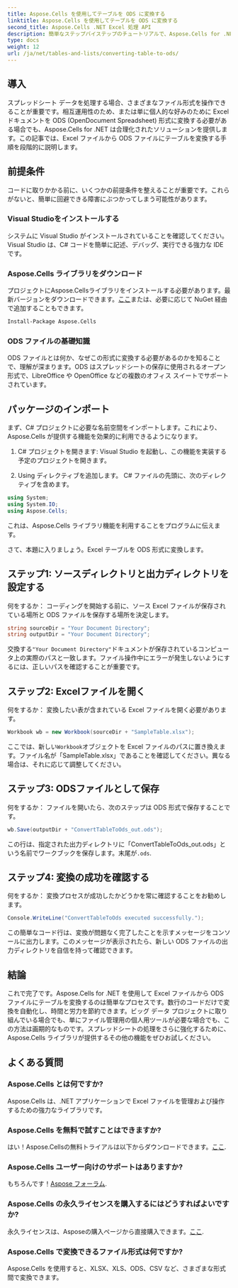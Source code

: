 ```yaml
---
title: Aspose.Cells を使用してテーブルを ODS に変換する
linktitle: Aspose.Cells を使用してテーブルを ODS に変換する
second_title: Aspose.Cells .NET Excel 処理 API
description: 簡単なステップバイステップのチュートリアルで、Aspose.Cells for .NET を使用して Excel テーブルを ODS に変換する方法を学習します。
type: docs
weight: 12
url: /ja/net/tables-and-lists/converting-table-to-ods/
---
```

## 導入

スプレッドシート データを処理する場合、さまざまなファイル形式を操作できることが重要です。相互運用性のため、または単に個人的な好みのために Excel ドキュメントを ODS (OpenDocument Spreadsheet) 形式に変換する必要がある場合でも、Aspose.Cells for .NET は合理化されたソリューションを提供します。この記事では、Excel ファイルから ODS ファイルにテーブルを変換する手順を段階的に説明します。

## 前提条件

コードに取りかかる前に、いくつかの前提条件を整えることが重要です。これらがないと、簡単に回避できる障害にぶつかってしまう可能性があります。

### Visual Studioをインストールする

システムに Visual Studio がインストールされていることを確認してください。Visual Studio は、C# コードを簡単に記述、デバッグ、実行できる強力な IDE です。

### Aspose.Cells ライブラリをダウンロード

プロジェクトにAspose.Cellsライブラリをインストールする必要があります。最新バージョンをダウンロードできます。[ここ](https://releases.aspose.com/cells/net/)または、必要に応じて NuGet 経由で追加することもできます。

```bash
Install-Package Aspose.Cells
```

### ODS ファイルの基礎知識

ODS ファイルとは何か、なぜこの形式に変換する必要があるのかを知ることで、理解が深まります。ODS はスプレッドシートの保存に使用されるオープン形式で、LibreOffice や OpenOffice などの複数のオフィス スイートでサポートされています。

## パッケージのインポート

まず、C# プロジェクトに必要な名前空間をインポートします。これにより、Aspose.Cells が提供する機能を効果的に利用できるようになります。

1. C# プロジェクトを開きます:
Visual Studio を起動し、この機能を実装する予定のプロジェクトを開きます。

2. Using ディレクティブを追加します。
C# ファイルの先頭に、次のディレクティブを含めます。

```csharp
using System;
using System.IO;
using Aspose.Cells;
```

これは、Aspose.Cells ライブラリ機能を利用することをプログラムに伝えます。

さて、本題に入りましょう。Excel テーブルを ODS 形式に変換します。 

## ステップ1: ソースディレクトリと出力ディレクトリを設定する

何をするか：
コーディングを開始する前に、ソース Excel ファイルが保存されている場所と ODS ファイルを保存する場所を決定します。

```csharp
string sourceDir = "Your Document Directory";
string outputDir = "Your Document Directory";
```

交換する`"Your Document Directory"`ドキュメントが保存されているコンピュータ上の実際のパスと一致します。ファイル操作中にエラーが発生しないようにするには、正しいパスを確認することが重要です。

## ステップ2: Excelファイルを開く

何をするか：
変換したい表が含まれている Excel ファイルを開く必要があります。

```csharp
Workbook wb = new Workbook(sourceDir + "SampleTable.xlsx");
```

ここでは、新しい`Workbook`オブジェクトを Excel ファイルのパスに置き換えます。ファイル名が「SampleTable.xlsx」であることを確認してください。異なる場合は、それに応じて調整してください。

## ステップ3: ODSファイルとして保存

何をするか：
ファイルを開いたら、次のステップは ODS 形式で保存することです。

```csharp
wb.Save(outputDir + "ConvertTableToOds_out.ods");
```

この行は、指定された出力ディレクトリに「ConvertTableToOds_out.ods」という名前でワークブックを保存します。末尾が`.ods`.

## ステップ4: 変換の成功を確認する

何をするか：
変換プロセスが成功したかどうかを常に確認することをお勧めします。

```csharp
Console.WriteLine("ConvertTableToOds executed successfully.");
```

この簡単なコード行は、変換が問題なく完了したことを示すメッセージをコンソールに出力します。このメッセージが表示されたら、新しい ODS ファイルの出力ディレクトリを自信を持って確認できます。

## 結論

これで完了です。Aspose.Cells for .NET を使用して Excel ファイルから ODS ファイルにテーブルを変換するのは簡単なプロセスです。数行のコードだけで変換を自動化し、時間と労力を節約できます。ビッグ データ プロジェクトに取り組んでいる場合でも、単にファイル管理用の個人用ツールが必要な場合でも、この方法は画期的なものです。スプレッドシートの処理をさらに強化するために、Aspose.Cells ライブラリが提供するその他の機能をぜひお試しください。

## よくある質問

### Aspose.Cells とは何ですか?
Aspose.Cells は、.NET アプリケーションで Excel ファイルを管理および操作するための強力なライブラリです。 

### Aspose.Cells を無料で試すことはできますか?
はい！Aspose.Cellsの無料トライアルは以下からダウンロードできます。[ここ](https://releases.aspose.com/).

### Aspose.Cells ユーザー向けのサポートはありますか?
もちろんです！[Aspose フォーラム](https://forum.aspose.com/c/cells/9).

### Aspose.Cells の永久ライセンスを購入するにはどうすればよいですか?
永久ライセンスは、Asposeの購入ページから直接購入できます。[ここ](https://purchase.aspose.com/buy).

### Aspose.Cells で変換できるファイル形式は何ですか?
Aspose.Cells を使用すると、XLSX、XLS、ODS、CSV など、さまざまな形式間で変換できます。